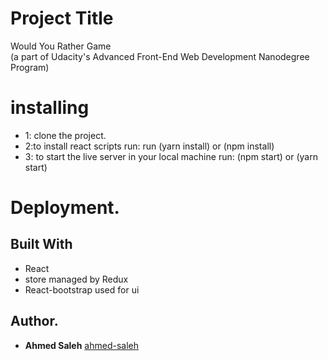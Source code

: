 # Project Title

Would You Rather Game<br>
(a part of Udacity's Advanced Front-End Web Development Nanodegree Program)

# installing

- 1: clone the project.
- 2:to install react scripts run:
  run (yarn install) or (npm install)
- 3: to start the live server in your local machine run:
  (npm start) or (yarn start)

# Deployment.

## Built With

- React
- store managed by Redux
- React-bootstrap used for ui

## Author.

- **Ahmed Saleh** [ahmed-saleh](https://github.com/ahmed-saleh98)
